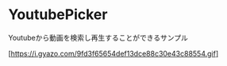 # YoutubePicker
Youtubeから動画を検索し再生することができるサンプル

[https://i.gyazo.com/9fd3f65654def13dce88c30e43c88554.gif]
